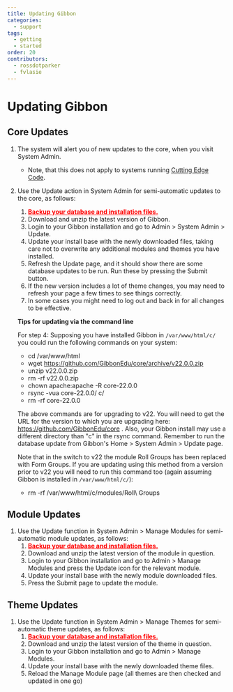 ```yaml
---
title: Updating Gibbon
categories:
  - support
tags:
  - getting
  - started
order: 20
contributors:
  - rossdotparker
  - fvlasie
---
```


# Updating Gibbon

## Core Updates

1.  The system will alert you of new updates to the core, when you visit System Admin.
    *   Note, that this does not apply to systems running [Cutting Edge Code](https://gibbonedu.org/cutting-edge-code/).
2.  Use the Update action in System Admin for semi-automatic updates to the core, as follows:
    1.  <span style="text-decoration: underline; color: #ff0000;">**Backup your database and installation files.**</span>
    2.  Download and unzip the latest version of Gibbon.
    3.  Login to your Gibbon installation and go to Admin > System Admin > Update.
    4.  Update your install base with the newly downloaded files, taking care not to overwrite any additional modules and themes you have installed.
    5.  Refresh the Update page, and it should show there are some database updates to be run. Run these by pressing the Submit button.
    6.  If the new version includes a lot of theme changes, you may need to refresh your page a few times to see things correctly.
    7.  In some cases you might need to log out and back in for all changes to be effective.
    
    
    **Tips for updating via the command line**
    
    For step 4: Supposing you have installed Gibbon in <code>/var/www/html/c/</code> you could run the following commands on your system:
   
      *  cd /var/www/html
      *  wget https://github.com/GibbonEdu/core/archive/v22.0.0.zip
      *  unzip v22.0.0.zip
      *  rm -rf v22.0.0.zip
      *  chown apache:apache -R core-22.0.0
      *  rsync -vua core-22.0.0/ c/
      *  rm -rf core-22.0.0
      
    The above commands are for upgrading to v22. You will need to get the URL for the version to which you are upgrading here: https://github.com/GibbonEdu/core . Also, your Gibbon install may use a different directory than "c" in the rsync command. Remember to run the database update from Gibbon's Home > System Admin > Update page.
    
      Note that in the switch to v22 the module Roll Groups has been replaced with Form Groups. If you are updating using this method from a version prior to v22 you will need to run this command too (again assuming Gibbon is installed in <code>/var/www/html/c/</code>):
      
      *  rm -rf /var/www/html/c/modules/Roll\ Groups

## Module Updates

1.  Use the Update function in System Admin > Manage Modules for semi-automatic module updates, as follows:
    1.  <span style="text-decoration: underline; color: #ff0000;">**Backup your database and installation files.**</span>
    2.  Download and unzip the latest version of the module in question.
    3.  Login to your Gibbon installation and go to Admin > Manage Modules and press the Update icon for the relevant module.
    4.  Update your install base with the newly module downloaded files.
    5.  Press the Submit page to update the module.

## Theme Updates

1.  Use the Update function in System Admin > Manage Themes for semi-automatic theme updates, as follows:
    1.  <span style="text-decoration: underline; color: #ff0000;">**Backup your database and installation files.**</span>
    2.  Download and unzip the latest version of the theme in question.
    3.  Login to your Gibbon installation and go to Admin > Manage Modules.
    4.  Update your install base with the newly downloaded theme files.
    5.  Reload the Manage Module page (all themes are then checked and updated in one go)
